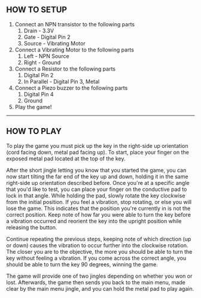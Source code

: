 ## HOW TO SETUP
1. Connect an NPN transistor to the following parts
    1. Drain - 3.3V
    2. Gate - Digital Pin 2
    3. Source - Vibrating Motor
2. Connect a Vibrating Motor to the following parts
    1. Left - NPN Source
    2. Right - Ground
3. Connect a Resistor to the following parts
    1. Digital Pin 2
    2. In Parallel - Digital Pin 3, Metal
4. Connect a Piezo buzzer to the following parts
    1. Digital Pin 4
    2. Ground
5. Play the game!

---

## HOW TO PLAY
To play the game you must pick up the key in the right-side up orientation (cord facing down, metal pad facing up). To start, place your finger on the exposed metal pad located at the top of the key.

After the short jingle letting you know that you started the game, you can now start tilting the far end of the key up and down, holding it in the same right-side up orientation described before. Once you're at a specific angle that you'd like to test, you can place your finger on the conductive pad to lock in that angle. While holding the pad, slowly rotate the key clockwise from the initial position. If you feel a vibration, stop rotating, or else you will lose the game. This indicates that the position you're currently in is not the correct position. Keep note of how far you were able to turn the key before a vibration occurred and reorient the key into the upright position while releasing the button.

Continue repeating the previous steps, keeping note of which direction (up or down) causes the vibration to occur further into the clockwise rotation. The closer you are to the objective, the more you should be able to turn the key without feeling a vibration. If you come across the correct angle, you should be able to turn the key 90 degrees, winning the game.

The game will provide one of two jingles depending on whether you won or lost. Afterwards, the game then sends you back to the main menu, made clear by the main menu jingle, and you can hold the metal pad to play again.
